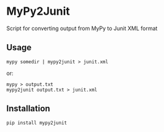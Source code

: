 # MyPy2Junit

Script for converting output from MyPy to Junit XML format

## Usage

```
mypy somedir | mypy2junit > junit.xml
```

or:

```
mypy > output.txt
mypy2junit output.txt > junit.xml
```

## Installation

```
pip install mypy2junit
```
